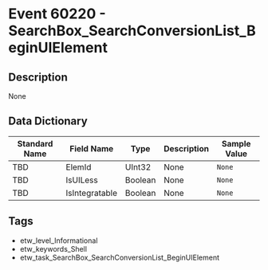 # Event 60220 - SearchBox_SearchConversionList_BeginUIElement

## Description
None

## Data Dictionary
|Standard Name|Field Name|Type|Description|Sample Value|
|---|---|---|---|---|
|TBD|ElemId|UInt32|None|`None`|
|TBD|IsUILess|Boolean|None|`None`|
|TBD|IsIntegratable|Boolean|None|`None`|

## Tags
* etw_level_Informational
* etw_keywords_Shell
* etw_task_SearchBox_SearchConversionList_BeginUIElement